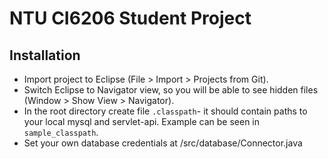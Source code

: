# NTU CI6206 Student Project

## Installation
- Import project to Eclipse (File > Import > Projects from Git).
- Switch Eclipse to Navigator view, so you will be able to see hidden files (Window > Show View > Navigator).
- In the root directory create file `.classpath`- it should contain paths to your local mysql and servlet-api. Example can be seen in `sample_classpath`.
- Set your own database credentials at /src/database/Connector.java

